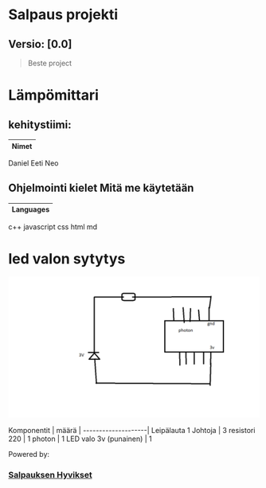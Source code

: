 # Salpaus projekti
## Versio: [0.0]

> Beste project 

# Lämpömittari

## kehitystiimi:
Nimet |
------|
Daniel
Eeti
Neo

## Ohjelmointi kielet Mitä me käytetään

Languages |
----------|
c++
javascript
css
html
md


# led valon sytytys 
![image of kytkentäkaavio](https://raw.githubusercontent.com/DevSalpaus/salpaus/main/kuva.png)

Komponentit | määrä |
--------------------|
Leipälauta  1
Johtoja | 3
resistori 220 | 1
photon | 1
LED valo 3v (punainen) | 1


Powered by:
### [Salpauksen Hyvikset](https://salpaus.fi)

